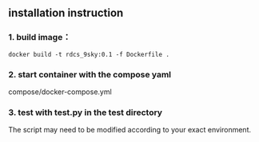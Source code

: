 ## installation instruction

### 1. build image：
    docker build -t rdcs_9sky:0.1 -f Dockerfile .

### 2. start container with the compose yaml
  compose/docker-compose.yml
### 3. test with test.py in the test directory
  The script may need to be modified according to your exact environment.
